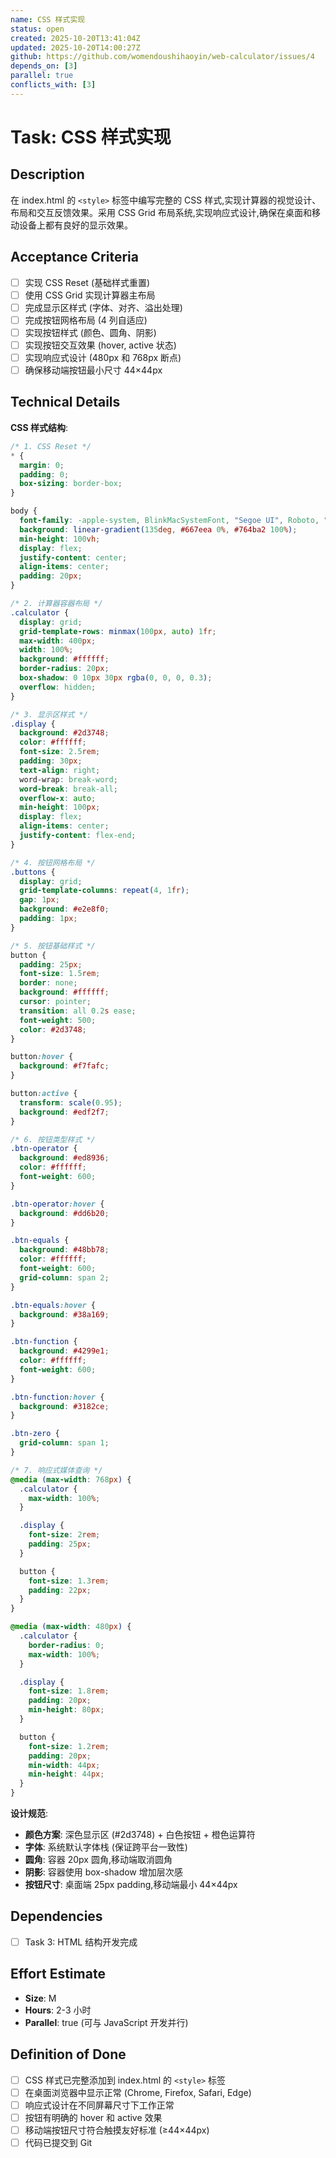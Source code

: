 ```yaml
---
name: CSS 样式实现
status: open
created: 2025-10-20T13:41:04Z
updated: 2025-10-20T14:00:27Z
github: https://github.com/womendoushihaoyin/web-calculator/issues/4
depends_on: [3]
parallel: true
conflicts_with: [3]
---
```


# Task: CSS 样式实现

## Description

在 index.html 的 `<style>` 标签中编写完整的 CSS 样式,实现计算器的视觉设计、布局和交互反馈效果。采用 CSS Grid 布局系统,实现响应式设计,确保在桌面和移动设备上都有良好的显示效果。

## Acceptance Criteria

- [ ] 实现 CSS Reset (基础样式重置)
- [ ] 使用 CSS Grid 实现计算器主布局
- [ ] 完成显示区样式 (字体、对齐、溢出处理)
- [ ] 完成按钮网格布局 (4 列自适应)
- [ ] 实现按钮样式 (颜色、圆角、阴影)
- [ ] 实现按钮交互效果 (hover, active 状态)
- [ ] 实现响应式设计 (480px 和 768px 断点)
- [ ] 确保移动端按钮最小尺寸 44×44px

## Technical Details

**CSS 样式结构**:

```css
/* 1. CSS Reset */
* {
  margin: 0;
  padding: 0;
  box-sizing: border-box;
}

body {
  font-family: -apple-system, BlinkMacSystemFont, "Segoe UI", Roboto, "Helvetica Neue", Arial, sans-serif;
  background: linear-gradient(135deg, #667eea 0%, #764ba2 100%);
  min-height: 100vh;
  display: flex;
  justify-content: center;
  align-items: center;
  padding: 20px;
}

/* 2. 计算器容器布局 */
.calculator {
  display: grid;
  grid-template-rows: minmax(100px, auto) 1fr;
  max-width: 400px;
  width: 100%;
  background: #ffffff;
  border-radius: 20px;
  box-shadow: 0 10px 30px rgba(0, 0, 0, 0.3);
  overflow: hidden;
}

/* 3. 显示区样式 */
.display {
  background: #2d3748;
  color: #ffffff;
  font-size: 2.5rem;
  padding: 30px;
  text-align: right;
  word-wrap: break-word;
  word-break: break-all;
  overflow-x: auto;
  min-height: 100px;
  display: flex;
  align-items: center;
  justify-content: flex-end;
}

/* 4. 按钮网格布局 */
.buttons {
  display: grid;
  grid-template-columns: repeat(4, 1fr);
  gap: 1px;
  background: #e2e8f0;
  padding: 1px;
}

/* 5. 按钮基础样式 */
button {
  padding: 25px;
  font-size: 1.5rem;
  border: none;
  background: #ffffff;
  cursor: pointer;
  transition: all 0.2s ease;
  font-weight: 500;
  color: #2d3748;
}

button:hover {
  background: #f7fafc;
}

button:active {
  transform: scale(0.95);
  background: #edf2f7;
}

/* 6. 按钮类型样式 */
.btn-operator {
  background: #ed8936;
  color: #ffffff;
  font-weight: 600;
}

.btn-operator:hover {
  background: #dd6b20;
}

.btn-equals {
  background: #48bb78;
  color: #ffffff;
  font-weight: 600;
  grid-column: span 2;
}

.btn-equals:hover {
  background: #38a169;
}

.btn-function {
  background: #4299e1;
  color: #ffffff;
  font-weight: 600;
}

.btn-function:hover {
  background: #3182ce;
}

.btn-zero {
  grid-column: span 1;
}

/* 7. 响应式媒体查询 */
@media (max-width: 768px) {
  .calculator {
    max-width: 100%;
  }

  .display {
    font-size: 2rem;
    padding: 25px;
  }

  button {
    font-size: 1.3rem;
    padding: 22px;
  }
}

@media (max-width: 480px) {
  .calculator {
    border-radius: 0;
    max-width: 100%;
  }

  .display {
    font-size: 1.8rem;
    padding: 20px;
    min-height: 80px;
  }

  button {
    font-size: 1.2rem;
    padding: 20px;
    min-width: 44px;
    min-height: 44px;
  }
}
```

**设计规范**:
- **颜色方案**: 深色显示区 (#2d3748) + 白色按钮 + 橙色运算符
- **字体**: 系统默认字体栈 (保证跨平台一致性)
- **圆角**: 容器 20px 圆角,移动端取消圆角
- **阴影**: 容器使用 box-shadow 增加层次感
- **按钮尺寸**: 桌面端 25px padding,移动端最小 44×44px

## Dependencies

- [ ] Task 3: HTML 结构开发完成

## Effort Estimate

- **Size**: M
- **Hours**: 2-3 小时
- **Parallel**: true (可与 JavaScript 开发并行)

## Definition of Done

- [ ] CSS 样式已完整添加到 index.html 的 `<style>` 标签
- [ ] 在桌面浏览器中显示正常 (Chrome, Firefox, Safari, Edge)
- [ ] 响应式设计在不同屏幕尺寸下工作正常
- [ ] 按钮有明确的 hover 和 active 效果
- [ ] 移动端按钮尺寸符合触摸友好标准 (≥44×44px)
- [ ] 代码已提交到 Git
